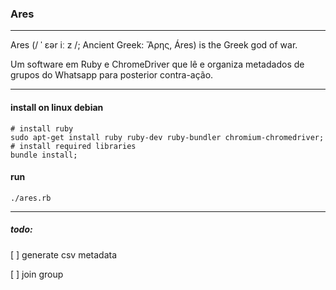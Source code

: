 ### Ares
---
Ares (/ ˈ ɛər iː z /; Ancient Greek: Ἄρης, Áres) is the Greek god of war.

Um software em Ruby e ChromeDriver que lê e organiza metadados de grupos do Whatsapp para posterior contra-ação.

---


#### install on linux debian
```
# install ruby
sudo apt-get install ruby ruby-dev ruby-bundler chromium-chromedriver;
# install required libraries
bundle install;
```

#### run
```
./ares.rb
```
---
##### todo:
[ ] generate csv metadata

[ ] join group
